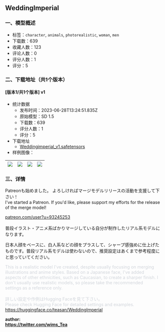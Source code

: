##  WeddingImperial
### 一、模型概述

- 标签：`character`, `animals`, `photorealistic`, `woman`, `men`
- 下载数：639
- 收藏人数：123
- 评论人数：0
- 评分人数：1
- 评分：5

### 二、下载地址（共1个版本）

#### [版本1/共1个版本] v1

- 统计数据
  - 发布时间：2023-06-28T13:24:51.835Z
  - 原始模型：SD 1.5
  - 下载数：639
  - 评分人数：1
  - 评分：5
- 下载地址
  - [Weddingimperial_v1.safetensors](https://civitai.com/api/download/models/105871)
- 样例图像：

| <img src="https://image.civitai.com/xG1nkqKTMzGDvpLrqFT7WA/366ca937-7952-46ec-99a3-14f86e0e2a4c/width=450/1321329.jpeg" /> | <img src="https://image.civitai.com/xG1nkqKTMzGDvpLrqFT7WA/b7b772c2-6eb2-45fd-bc5d-61438b659b40/width=450/1321331.jpeg" /> | <img src="https://image.civitai.com/xG1nkqKTMzGDvpLrqFT7WA/ecc1e699-2e75-4598-8b27-4402881ad9eb/width=450/1321334.jpeg" /> | <img src="https://image.civitai.com/xG1nkqKTMzGDvpLrqFT7WA/558d4833-df51-4087-a27b-9296dc5522c0/width=450/1321333.jpeg" /> |
| ---- | ---- | ---- | ---- |


### 三、详情
<p>Patreonも始めました。 よろしければマージモデルリリースの活動を支援して下さい！<br />I've started a Patreon. If you'd like, please support my efforts for the release of the merge model!</p><p><a target="_blank" rel="ugc" href="http://patreon.com/user?u=93245253">patreon.com/user?u=93245253</a><br /><br />普段イラスト・アニメ系ばかりマージしている自分が制作したリアル系モデルになります。</p><p>日本人顔をベースに、白人系などの顔をプラスして、シャープ感強めに仕上げたものです。普段リアル系モデルは使わないので、推奨設定はあくまで参考程度にと思っていてください。</p><p><span style="color:rgb(209, 213, 219)">This is a realistic model I've created, despite usually focusing on merging illustrations and anime styles. Based on a Japanese face, I've added aspects of other ethnicities, such as Caucasian, to create a sharper finish. I don't usually use realistic models, so please take the recommended settings as a reference only.</span><br /><br /><span style="color:rgb(209, 213, 219)">詳しい設定や作例はHugging Faceを見て下さい。</span><br /><span style="color:rgb(209, 213, 219)">Please check Hugging Face for detailed settings and examples.</span><br /><a target="_blank" rel="ugc" href="https://huggingface.co/teasan/WeddingImperial">https://huggingface.co/teasan/WeddingImperial</a></p><p></p><p><strong>author:</strong><br /><a target="_blank" rel="ugc" href="https://twitter.com/wims_Tea"><strong><u>https://twitter.com/wims_Tea</u></strong></a></p>